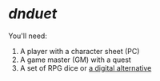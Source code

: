# _dnduet_

You'll need:

1. A player with a character sheet (PC)
2. A game master (GM) with a quest
3. A set of RPG dice or <a href="https://www.google.com/search?q=dice+roller" target="_blank">a digital alternative</a>
